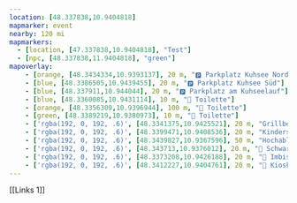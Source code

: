 ```yaml
---
location: [48.337838,10.9404818]
mapmarker: event
nearby: 120 mi
mapmarkers:
  - [location, [47.337838,10.9404818], "Test"]
  - [npc, [48.337838,11.9404818], "green"]
mapoverlay:
    - [orange, [48.3434334,10.9393137], 20 m, "🅿️ Parkplatz Kuhsee Nord"]
    - [blue, [48.3386505,10.9439455], 20 m, "🅿️ Parkplatz Kuhsee Süd"]
    - [blue, [48.337911,10.944044], 20 m, "🅿️ Parkplatz am Kuhseelauf"]
    - [blue, [48.3360085,10.9431114], 10 m, "🚾 Toilette"]
    - [orange, [48.3356309,10.9396944], 100 m, "🚾 Toilette"]
    - [green, [48.3389219,10.9380973], 10 m, "🚾 Toilette"]
    - ['rgba(192, 0, 192, .6)', [48.3341375,10.9425521], 20 m, "Grillbereich"]
    - ['rgba(192, 0, 192, .6)', [48.3399471,10.9408536], 20 m, "Kinderspielplatz"]
    - ['rgba(192, 0, 192, .6)', [48.3439827,10.9367596], 50 m, "Hochablass"]
    - ['rgba(192, 0, 192, .6)', [48.343713,10.9376012], 20 m, "🍴 Schwarze Kiste am Hochablass"]
    - ['rgba(192, 0, 192, .6)', [48.3373208,10.9426188], 20 m, "🍴 Imbisshütte am Kuhsee"]
    - ['rgba(192, 0, 192, .6)', [48.3412227,10.9404761], 20 m, "🍴 Kiosk am Kuhsee"]
---
```


[[Links 1]]